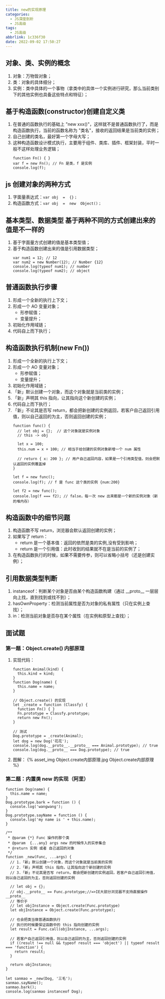 ```yaml
---
title: new的实现原理
categories:
  - JS深度剖析
  - JS高级
tags:
  - JS高级
abbrlink: 1c336f30
date: 2022-09-02 17:50:27
---
```


## 对象、类、实例的概念
1. 对象：万物皆对象；
2. 类：对象的具体细分；
3. 实例：类中具体的一个事物（拿类中的具体一个实例进行研究，那么当前类别下的其他实例也具备这些特点和特征）；

## 基于构造函数(constructor)创建自定义类
1. 在普通的函数执行的基础上 "new xxx()"，这样就不是普通函数执行了，而是构造函数执行，当前的函数名称为 "类名"，接收的返回结果是当前类的实例；
2. 自己创建的类名，最好第一个字母大写；
3. 这种构造函数设计模式执行，主要用于组件、类库、插件、框架封装，平时一般不这样处理业务逻辑；
    ```JS
    function Fn() { }
    var f = new Fn(); // Fn 是类，f 是实例
    console.log(f);
    ```

## js 创建对象的两种方式
1. 字面量表达式：`var obj  =  {}；`
2. 构造函数方式：`var obj  =  new  Object()；`

## 基本类型、数据类型 基于两种不同的方式创建出来的值是不一样的
1. 基于字面量方式创建的值是基本类型值；
2. 基于构造函数创建出来的值是引用数据类型；
    ```JS
    var num1 = 12; // 12
    var num2 = new Number(12); // Number {12}
    console.log(typeof num1); // number
    console.log(typeof num2); // object
    ```

## 普通函数执行步骤
1. 形成一个全新的执行上下文；
2. 形成一个 AO 变量对象；
    - 形参赋值；
    - 变量提升；
3. 初始化作用域链；
4. 代码自上而下执行；

## 构造函数执行机制(new Fn())
1. 形成一个全新的执行上下文；
2. 形成一个 AO 变量对象；
    - 形参赋值；
    - 变量提升；
3. 初始化作用域链；
4. 「新」默认创建一个对象，而这个对象就是当前类的实例；
5. 「新」声明其 this 指向，让其指向这个新创建的实例；
6. 代码自上而下执行；
7. 「新」不论其是否写 return，都会把新创建的实例返回，若客户自己返回引用值，则以自己返回的为主，否则返回创建的实例；
    ```JS
    function func() {
      // let obj = {};  // 这个对象就是实例对象
      // this -> obj

      let x = 100;
      this.num = x + 100; // 相当于给创建的实例对象新增一个 num 属性

      // return { x: 200 }; // 用户自己返回内容，如果是一个引用类型值，则会把默认返回的实例覆盖掉
    }
    
    let f = new func();
    console.log(f); // f 是 func 这个类的实例 {num:200}
    
    let f2 = new func();
    console.log(f === f2); // false，每一次 new 出来都是一个新的实例对象（新的堆内存）
    ```

## 构造函数中的细节问题
1. 构造函数不写 return，浏览器会默认返回创建的实例；
2. 如果写了 return：
    - return 是一个基本值：返回的依然是类的实例,没有受到影响；
    - return 是一个引用值：此时收到的结果就不在是当前的实例了；
3. 在构造函数执行的时候，如果不需要传参，则可以省略小括号（还是创建实例）；

## 引用数据类型判断
1. instanceof：判断某个对象是否由某个构造函数构建（通过 \_\_proto\_\_ 一层层向上找，直到找到或找不到）；
2. hasOwnProperty：检测当前属性是否为对象的私有属性（只在实例上查找）；
3. in：检测当前对象是否存在某个属性（在实例和原型上查找）；

## 面试题

### 第一题：Object.create() 内部原理
1. 实现代码：
    ```JS
    function Animal(kind) {
      this.kind = kind;
    }
    function Dog(name) {
      this.name = name;
    }
    
    // Object.create() 的实现
    let _create = function (Classfy) {
      function Fn() { }
      Fn.prototype = Classfy.prototype;
      return new Fn();
    }
    
    // 测试
    Dog.prototype = _create(Animal);
    let dog = new Dog('花花');
    console.log(dog.__proto__.__proto__ === Animal.prototype); // true
    console.log(dog.__proto__ === Dog.prototype); // true
    ```
2. 图解：
    {% asset_img Object.create内部原理.jpg Object.create内部原理 %}

### 第二题：内置类 new 的实现（阿里）
```JS
function Dog(name) {
  this.name = name;
}
Dog.prototype.bark = function () {
  console.log('wangwang');
}
Dog.prototype.sayName = function () {
  console.log('my name is ' + this.name);
}

/**
 * @param {*} Func 操作的那个类
 * @param  {...any} args new 的时候传入的实参集合
 * @return 实例 或者 自己返回的对象
 */
function _new(Func, ...args) {
  // 1.「新」默认创建一个对象，而这个对象就是当前类的实例
  // 2.「新」声明其 this 指向，让其指向这个新创建的实例
  // 3.「新」不论其是否写 return，都会把新创建的实例返回，若客户自己返回引用值，则以自己返回的为主，否则返回创建的实例

  // let obj = {};
  // obj.__proto__ == Func.prototype;//=>IE大部分浏览器不支持直接操作__proto__
  // 等价于
  // let objInstance = Object.create(Func.prototype)
  let objInstance = Object.create(Func.prototype);

  // 也会把类当做普通函数执行
  // 执行的时候要保证函数中的 this 指向创建的实例
  let result = Func.call(objInstance, ...args);

  // 若客户自己返回引用值，则以自己返回的为主，否则返回创建的实例
  if ((result !== null && typeof result === 'object') || typeof result === 'function') {
    return result;
  }
  
  return objInstance;
}

let sanmao = _new(Dog, '三毛');
sanmao.sayName();
sanmao.bark();
console.log(sanmao instanceof Dog);
```

